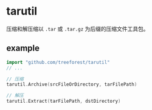 # tarutil

压缩和解压缩以 `.tar` 或 `.tar.gz` 为后缀的压缩文件工具包。

## example

```go
import "github.com/treeforest/tarutil"
// ...

// 压缩
tarutil.Archive(srcFileOrDirectory, tarFilePath)

// 解压
tarutil.Extract(tarFilePath, dstDirectory)
```